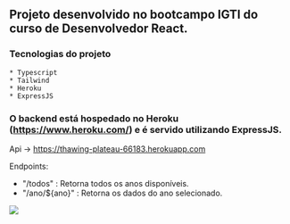 ## Projeto desenvolvido no bootcampo IGTI do curso de Desenvolvedor React.

### Tecnologias do projeto
    * Typescript
    * Tailwind
    * Heroku
    * ExpressJS

### O backend está hospedado no Heroku (https://www.heroku.com/) e é servido utilizando ExpressJS.

Api -> https://thawing-plateau-66183.herokuapp.com

Endpoints:

* "/todos" : Retorna todos os anos disponíveis.
* "/ano/${ano}" : Retorna os dados do ano selecionado.   

<img src="https://user-images.githubusercontent.com/55956559/149847161-ccff1ed3-0808-4f4a-bd7d-2fc869de2f40.png">
